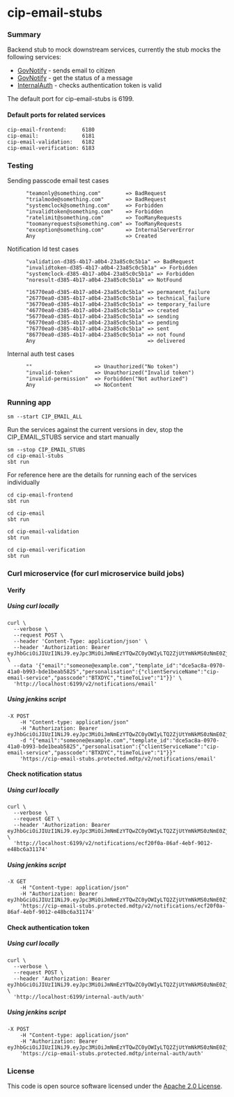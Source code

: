 # cip-email-stubs

### Summary

Backend stub to mock downstream services, currently the stub mocks the following services:

- [GovNotify](https://docs.notifications.service.gov.uk/rest-api.html#send-an-email) - sends email to citizen
- [GovNotify](https://docs.notifications.service.gov.uk/rest-api.html#get-the-status-of-one-message) - get the status of
  a message
- [InternalAuth](https://github.com/hmrc/internal-auth#token-authentication) - checks authentication token is valid

The default port for cip-email-stubs is 6199.

#### Default ports for related services

```
cip-email-frontend:     6180
cip-email:              6181
cip-email-validation:   6182
cip-email-verification: 6183
```

### Testing

Sending passcode email test cases

```
      "teamonly@something.com"        => BadRequest
      "trialmode@something.com"       => BadRequest
      "systemclock@something.com"     => Forbidden
      "invalidtoken@something.com"    => Forbidden
      "ratelimit@something.com"       => TooManyRequests
      "toomanyrequests@something.com" => TooManyRequests
      "exception@something.com"       => InternalServerError
      Any                             => Created
```

Notification Id test cases

```
      "validation-d385-4b17-a0b4-23a85c0c5b1a" => BadRequest
      "invalidtoken-d385-4b17-a0b4-23a85c0c5b1a" => Forbidden
      "systemclock-d385-4b17-a0b4-23a85c0c5b1a" => Forbidden
      "noresult-d385-4b17-a0b4-23a85c0c5b1a" => NotFound
      
      "16770ea0-d385-4b17-a0b4-23a85c0c5b1a" => permanent_failure
      "26770ea0-d385-4b17-a0b4-23a85c0c5b1a" => technical_failure
      "36770ea0-d385-4b17-a0b4-23a85c0c5b1a" => temporary_failure
      "46770ea0-d385-4b17-a0b4-23a85c0c5b1a" => created
      "56770ea0-d385-4b17-a0b4-23a85c0c5b1a" => sending
      "66770ea0-d385-4b17-a0b4-23a85c0c5b1a" => pending
      "76770ea0-d385-4b17-a0b4-23a85c0c5b1a" => sent
      "86770ea0-d385-4b17-a0b4-23a85c0c5b1a" => not found
      Any                                    => delivered
```

Internal auth test cases

```
      ""                    => Unauthorized("No token")
      "invalid-token"       => Unauthorized("Invalid token")
      "invalid-permission"  => Forbidden("Not authorized")
      Any                   => NoContent
```

### Running app

    sm --start CIP_EMAIL_ALL

Run the services against the current versions in dev, stop the CIP_EMAIL_STUBS service and start manually

    sm --stop CIP_EMAIL_STUBS
    cd cip-email-stubs
    sbt run

For reference here are the details for running each of the services individually

    cd cip-email-frontend
    sbt run
 
    cd cip-email
    sbt run

    cd cip-email-validation
    sbt run

    cd cip-email-verification
    sbt run

### Curl microservice (for curl microservice build jobs)

#### Verify

##### Using curl locally

```
curl \
  --verbose \
  --request POST \
  --header 'Content-Type: application/json' \
  --header 'Authorization: Bearer eyJhbGciOiJIUzI1NiJ9.eyJpc3MiOiJmNmEzYTQwZC0yOWIyLTQ2ZjUtYmNkMS0zNmE0ZjY4MzcxNzEiLCJpYXQiOjE2NTgzMTU5MDV9.HdKMVoNm4S3353SvFvjaktb8J5yKsFATsyMjjRDlNxg' \
  --data '{"email":"someone@example.com","template_id":"dce5ac8a-0970-41a0-b993-bde1beab5825","personalisation":{"clientServiceName":"cip-email-service","passcode":"BTXDYC","timeToLive":"1"}}' \
  'http://localhost:6199/v2/notifications/email'
```

##### Using jenkins script

```
-X POST 
    -H "Content-type: application/json"
    -H "Authorization: Bearer eyJhbGciOiJIUzI1NiJ9.eyJpc3MiOiJmNmEzYTQwZC0yOWIyLTQ2ZjUtYmNkMS0zNmE0ZjY4MzcxNzEiLCJpYXQiOjE2NTgzMTU5MDV9.HdKMVoNm4S3353SvFvjaktb8J5yKsFATsyMjjRDlNxg"
    -d "{"email":"someone@example.com","template_id":"dce5ac8a-0970-41a0-b993-bde1beab5825","personalisation":{"clientServiceName":"cip-email-service","passcode":"BTXDYC","timeToLive":"1"}}"    
    'https://cip-email-stubs.protected.mdtp/v2/notifications/email'
```

#### Check notification status

##### Using curl locally

```
curl \
  --verbose \
  --request GET \
  --header 'Authorization: Bearer eyJhbGciOiJIUzI1NiJ9.eyJpc3MiOiJmNmEzYTQwZC0yOWIyLTQ2ZjUtYmNkMS0zNmE0ZjY4MzcxNzEiLCJpYXQiOjE2NTgzMTY3Njd9._0__Ubwncx84sp5Q3FhztZB7xkjSKFy9WVTunzZE4DQ' \
  'http://localhost:6199/v2/notifications/ecf20f0a-86af-4ebf-9012-e48bc6a31174'
```

##### Using jenkins script

```
-X GET 
    -H "Content-type: application/json"
    -H "Authorization: Bearer eyJhbGciOiJIUzI1NiJ9.eyJpc3MiOiJmNmEzYTQwZC0yOWIyLTQ2ZjUtYmNkMS0zNmE0ZjY4MzcxNzEiLCJpYXQiOjE2NTgzMTU5MDV9.HdKMVoNm4S3353SvFvjaktb8J5yKsFATsyMjjRDlNxg"
    'https://cip-email-stubs.protected.mdtp/v2/notifications/ecf20f0a-86af-4ebf-9012-e48bc6a31174'
```

#### Check authentication token

##### Using curl locally

```
curl \
  --verbose \
  --request POST \
  --header 'Authorization: Bearer eyJhbGciOiJIUzI1NiJ9.eyJpc3MiOiJmNmEzYTQwZC0yOWIyLTQ2ZjUtYmNkMS0zNmE0ZjY4MzcxNzEiLCJpYXQiOjE2NTgzMTY3Njd9._0__Ubwncx84sp5Q3FhztZB7xkjSKFy9WVTunzZE4DQ' \
  'http://localhost:6199/internal-auth/auth'
```

##### Using jenkins script

```
-X POST 
    -H "Content-type: application/json"
    -H "Authorization: Bearer eyJhbGciOiJIUzI1NiJ9.eyJpc3MiOiJmNmEzYTQwZC0yOWIyLTQ2ZjUtYmNkMS0zNmE0ZjY4MzcxNzEiLCJpYXQiOjE2NTgzMTU5MDV9.HdKMVoNm4S3353SvFvjaktb8J5yKsFATsyMjjRDlNxg"
    'https://cip-email-stubs.protected.mdtp/internal-auth/auth'
```


### License

This code is open source software licensed under
the [Apache 2.0 License]("http://www.apache.org/licenses/LICENSE-2.0.html").

